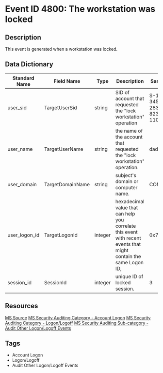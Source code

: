 # Event ID 4800: The workstation was locked

## Description
This event is generated when a workstation was locked.

## Data Dictionary
|Standard Name|Field Name|Type|Description|Sample Value|
|---|---|---|---|---|
|user_sid|TargetUserSid|string|SID of account that requested the "lock workstation" operation|S-1-5-21-3457937927-2839227994-823803824-1104|
|user_name|TargetUserName|string|the name of the account that requested the "lock workstation" operation.|dadmin|
|user_domain|TargetDomainName|string|subject's domain or computer name.|CONTOSO|
|user_logon_id|TargetLogonId|integer|hexadecimal value that can help you correlate this event with recent events that might contain the same Logon ID,|0x759a9|
|session_id|SessionId|integer|unique ID of locked session.|3|

## Resources
[MS Source](https://github.com/MicrosoftDocs/windows-itpro-docs/blob/master/windows/security/threat-protection/auditing/event-4800.md)
[MS Security Auditing Category - Account Logon](https://docs.microsoft.com/en-us/windows/security/threat-protection/auditing/advanced-security-audit-policy-settings#account-logon)
[MS Security Auditing Category - Logon/Logoff](https://docs.microsoft.com/en-us/windows/security/threat-protection/auditing/advanced-security-audit-policy-settings#logonlogoff)
[MS Security Auditing Sub-category - Audit Other Logon/Logoff Events](https://github.com/MicrosoftDocs/windows-itpro-docs/tree/master/windows/security/threat-protection/auditing/audit-other-logon/logoff-events.md)

## Tags
* Account Logon
* Logon/Logoff
* Audit Other Logon/Logoff Events